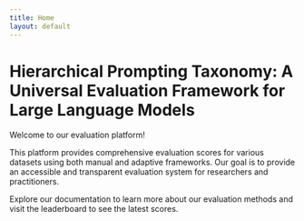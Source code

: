 ```yaml
---
title: Home
layout: default
---
```


# Hierarchical Prompting Taxonomy: A Universal Evaluation Framework for Large Language Models

Welcome to our evaluation platform! 

This platform provides comprehensive evaluation scores for various datasets using both manual and adaptive frameworks. Our goal is to provide an accessible and transparent evaluation system for researchers and practitioners.

Explore our documentation to learn more about our evaluation methods and visit the leaderboard to see the latest scores.

